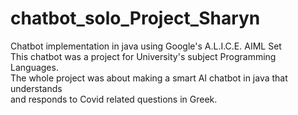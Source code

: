 # chatbot_solo_Project_Sharyn
Chatbot implementation in java using Google's A.L.I.C.E. AIML Set\
This chatbot was a project for University's subject Programming Languages.\
The whole project was about making a smart AI chatbot in java that understands\
and responds to Covid related questions in Greek.
